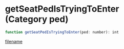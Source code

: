 # getSeatPedIsTryingToEnter (Category ped)

```js
function getSeatPedIsTryingToEnter(ped: number): int
```

[filename](getSeatPedIsTryingToEnter_m.md ':include')